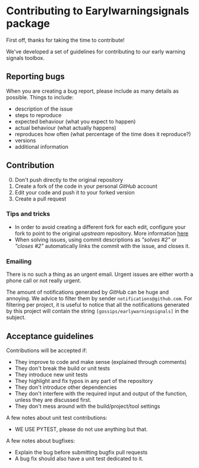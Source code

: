 # Contributing to Earylwarningsignals package
First off, thanks for taking the time to contribute!

We've developed a set of guidelines for contributing to our early warning signals toolbox.

## Reporting bugs
When you are creating a bug report, please include as many details as possible.
Things to include:
* description of the issue
* steps to reproduce
* expected behaviour (what you expect to happen)
* actual behaviour (what actually happens)
* reproduces how often (what percentage of the time does it reproduce?)
* versions
* additional information

## Contribution
0. Don't push directly to the original repository
1. Create a fork of the code in your personal _GitHub_ account
2. Edit your code and push it to your forked version
3. Create a pull request

### Tips and tricks
- In order to avoid creating a different fork for each edit, configure your fork to point to the original _upstream_ repository. More information [here](https://help.github.com/en/articles/configuring-a-remote-for-a-fork)
- When solving issues, using commit descriptions as _"solves #2"_ or _"closes #2"_ automatically links the commit with the issue, and closes it.

### Emailing
There is no such a thing as an urgent email. Urgent issues are either worth a phone call or not really urgent.

The amount of notifications generated by _GitHub_ can be huge and annoying. We advice to filter them by sender `notifications@github.com`. For filtering per project, it is useful to notice that all the notifications generated by this project will contain the string `[gossips/earlywarningsignals]` in the subject.

## Acceptance guidelines
Contributions will be accepted if:
* They improve to code and make sense (explained through comments)
* They don't break the build or unit tests
* They introduce new unit tests
* They highlight and fix typos in any part of the repository
* They don't introduce other dependencies
* They don't interfere with the required input and output of the function, unless they are discussed first.
* They don't mess around with the build/project/tool settings

A few notes about unit test contributions:
* WE USE PYTEST, please do not use anything but that.

A few notes about bugfixes:
* Explain the bug before submitting bugfix pull requests
* A bug fix should also have a unit test dedicated to it.
